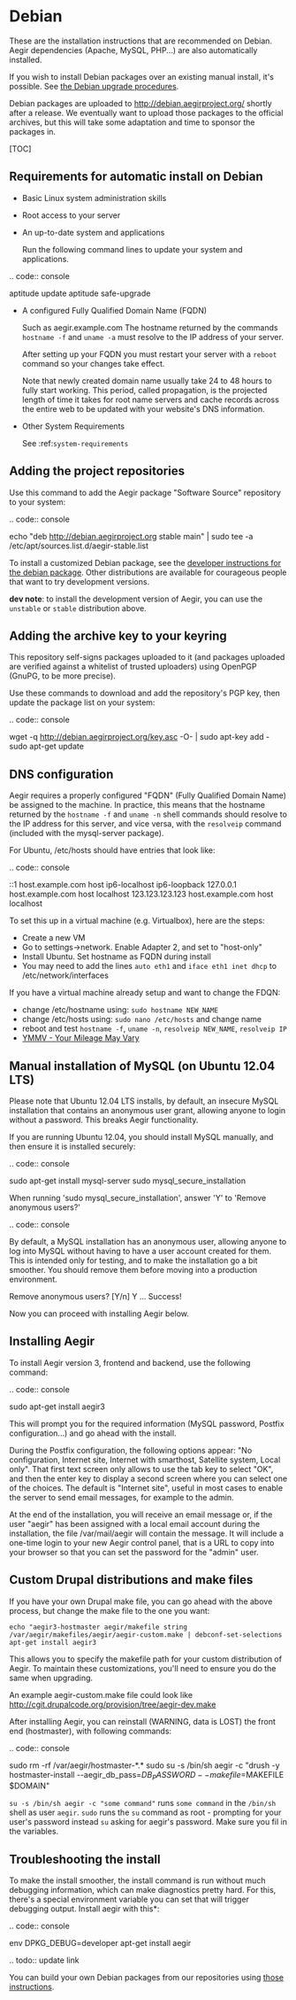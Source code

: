 Debian
======

These are the installation instructions that are recommended on Debian. Aegir dependencies (Apache, MySQL, PHP...) are also automatically installed.

If you wish to install Debian packages over an existing manual install, it's possible. See [the Debian upgrade procedures](/upgrading/debian).

Debian packages are uploaded to http://debian.aegirproject.org/ shortly after a release. We eventually want to upload those packages to the official archives, but this will take some adaptation and time to sponsor the packages in.

[TOC]

Requirements for automatic install on Debian
--------------------------------------------

* Basic Linux system administration skills

* Root access to your server

* An up-to-date system and applications

  Run the following command lines to update your system and applications.

.. code:: console

  aptitude update
  aptitude safe-upgrade


* A configured Fully Qualified Domain Name (FQDN)

  Such as aegir.example.com
  The hostname returned by the commands ``hostname -f`` and ``uname -a`` must resolve to the IP address of your server.

  After setting up your FQDN you must restart your server with a ``reboot`` command so your changes take effect.

  Note that newly created domain name usually take 24 to 48 hours to fully start working. This period, called propagation, is the projected length of time it takes for root name servers and cache records across the entire web to be updated with your website's DNS information.


* Other System Requirements

  See :ref:`system-requirements`



Adding the project repositories
-------------------------------

Use this command to add the Aegir package "Software Source" repository to your system:

.. code:: console

  echo "deb http://debian.aegirproject.org stable main" | sudo tee -a /etc/apt/sources.list.d/aegir-stable.list

To install a customized Debian package, see the [developer instructions for the debian package](/debian). Other distributions are available for courageous people that want to try development versions.

**dev note**: to install the development version of Aegir, you can use the `unstable` or `stable` distribution above.

Adding the archive key to your keyring
--------------------------------------

This repository self-signs packages uploaded to it (and packages uploaded are verified against a whitelist of trusted uploaders) using OpenPGP (GnuPG, to be more precise).

Use these commands to download and add the repository's PGP key, then update the package list on your system:

.. code:: console

  wget -q http://debian.aegirproject.org/key.asc -O- | sudo apt-key add -
  sudo apt-get update


DNS configuration
-----------------

Aegir requires a properly configured "FQDN" (Fully Qualified Domain Name) be assigned to the machine. In practice, this means that the hostname returned by the ``hostname -f`` and ``uname -n`` shell commands should resolve to the IP address for this server, and vice versa, with the ``resolveip`` command (included with the mysql-server package).

For Ubuntu, /etc/hosts should have entries that look like:

.. code:: console

  ::1 host.example.com host ip6-localhost ip6-loopback
  127.0.0.1 host.example.com host localhost
  123.123.123.123 host.example.com host localhost


To set this up in a virtual machine (e.g. Virtualbox), here are the steps:

* Create a new VM</li>
* Go to settings->network.  Enable Adapter 2, and set to "host-only"</li>
* Install Ubuntu.  Set hostname as FQDN during install</li>
* You may need to add the lines `auto eth1` and `iface eth1 inet dhcp` to /etc/network/interfaces</li>


If you have a virtual machine already setup and want to change the FDQN:

* change /etc/hostname using: ``sudo hostname NEW_NAME``
* change /etc/hosts using: ``sudo nano /etc/hosts`` and change name
* reboot and test ``hostname -f``, ``uname -n``, ``resolveip NEW_NAME``, ``resolveip IP``
* <a href="http://www.ducea.com/2006/08/07/how-to-change-the-hostname-of-a-linux-system/">YMMV - Your Mileage May Vary</a>


Manual installation of MySQL (on Ubuntu 12.04 LTS)
--------------------------------------------------

Please note that Ubuntu 12.04 LTS installs, by default, an insecure MySQL installation that contains an anonymous user grant, allowing anyone to login without a password. This breaks Aegir functionality.

If you are running Ubuntu 12.04, you should install MySQL manually, and then ensure it is installed securely:

.. code:: console

  sudo apt-get install mysql-server
  sudo mysql_secure_installation

When running 'sudo mysql_secure_installation', answer 'Y' to 'Remove anonymous users?'

.. code:: console

  By default, a MySQL installation has an anonymous user, allowing anyone
  to log into MySQL without having to have a user account created for
  them.  This is intended only for testing, and to make the installation
  go a bit smoother.  You should remove them before moving into a
  production environment.

  Remove anonymous users? [Y/n] Y
   ... Success!


Now you can proceed with installing Aegir below.

Installing Aegir
----------------

To install Aegir version 3, frontend and backend, use the following command:

.. code:: console

  sudo apt-get install aegir3


This will prompt you for the required information (MySQL password, Postfix configuration...) and go ahead with the install.

During the Postfix configuration, the following options appear: "No configuration, Internet site, Internet with smarthost, Satellite system, Local only". That first text screen only allows to use the tab key to select "OK", and then the enter key to display a second screen where you can select one of the choices. The default is "Internet site", useful in most cases to enable the server to send email messages, for example to the admin.

At the end of the installation, you will receive an email message or, if the user "aegir" has been assigned with a local email account during the installation, the file /var/mail/aegir will contain the message. It will include a one-time login to your new Aegir control panel, that is a URL to copy into your browser so that you can set the password for the "admin" user.

Custom Drupal distributions and make files
------------------------------------------

If you have your own Drupal make file, you can go ahead with the above process, but change the make file to the one you want:

    echo "aegir3-hostmaster aegir/makefile string /var/aegir/makefiles/aegir/aegir-custom.make | debconf-set-selections
    apt-get install aegir3

This allows you to specify the makefile path for your custom distribution of Aegir. To maintain these customizations, you'll need to ensure you do the same when upgrading.

An example aegir-custom.make file could look like http://cgit.drupalcode.org/provision/tree/aegir-dev.make

After installing Aegir, you can reinstall (WARNING, data is LOST) the front end (hostmaster), with following commands:

.. code:: console

  sudo rm -rf /var/aegir/hostmaster-\*.\*
  sudo su -s /bin/sh aegir -c "drush -y hostmaster-install --aegir_db_pass=$DB_PASSWORD --makefile=$MAKEFILE $DOMAIN"

``su -s /bin/sh aegir -c "some command"`` runs ``some command`` in the ``/bin/sh`` shell as user ``aegir``.  ``sudo`` runs the ``su`` command as root - prompting for your user's password instead ``su`` asking for aegir's password.
 Make sure you fil in the variables.

Troubleshooting the install
---------------------------

To make the install smoother, the install command is run without much debugging information, which can make diagnostics pretty hard. For this, there's a special environment variable you can set that will trigger debugging output. Install aegir with this*:

.. code:: console

  env DPKG_DEBUG=developer apt-get install aegir

.. todo:: update link

You can build your own Debian packages from our repositories using [those instructions](/node/543).
